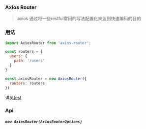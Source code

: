 ### Axios Router

> axios 通过将一些restful常用的写法配置化来达到快速编码的目的

### 用法

```javascript
import AxiosRouter from 'axios-router';

const routers = {
  users: {
    path: '/users'
  }
}

const axiosRouter = new AxiosRouter({
  routers: routers
})
```

详见[test]('./__tests__/axios-router.ts')

### Api

##### `new AxiosRouter(AxiosRouterOptions)`
